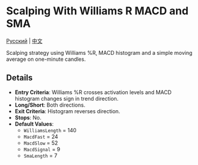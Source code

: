 # Scalping With Williams R MACD and SMA
[Русский](README_ru.md) | [中文](README_cn.md)

Scalping strategy using Williams %R, MACD histogram and a simple moving average on one-minute candles.

## Details

- **Entry Criteria**: Williams %R crosses activation levels and MACD histogram changes sign in trend direction.
- **Long/Short**: Both directions.
- **Exit Criteria**: Histogram reverses direction.
- **Stops**: No.
- **Default Values**:
  - `WilliamsLength` = 140
  - `MacdFast` = 24
  - `MacdSlow` = 52
  - `MacdSignal` = 9
  - `SmaLength` = 7
